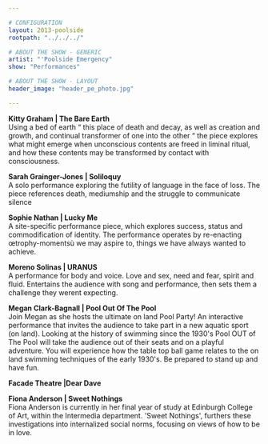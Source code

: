 ```yaml
---

# CONFIGURATION
layout: 2013-poolside
rootpath: "../../../"

# ABOUT THE SHOW - GENERIC
artist: "'Poolside Emergency"
show: "Performances"

# ABOUT THE SHOW - LAYOUT
header_image: "header_pe_photo.jpg"

---
```


**Kitty Graham | The Bare Earth**    
Using a bed of earth “ this place of death and decay, as well as creation and growth, and continual transformer of one into the other “ the piece explores what might emerge when unconscious contents are freed in liminal ritual, and how these contents may be transformed by contact with consciousness.    
 **Sarah Grainger-Jones | Soliloquy**    
A solo performance exploring the futility of language in the face of loss.  The piece references death, mediumship and the struggle to communicate silence    

**Sophie Nathan | 	Lucky Me**    
A site-specific performance piece, which explores success, status and commodification of identity. The performance operates by re-enacting œtrophy-momentsù we may aspire to, things we have always wanted to achieve.    
**Moreno Solinas |	URANUS**    
A performance for body and voice. Love and sex, need and fear, spirit and fluid. Entertains the audience with song and performance, then sets them a challenge they werent expecting.    

**Megan Clark-Bagnall | Pool Out Of The Pool**    
Join Megan as she hosts the ultimate on land Pool Party! An interactive performance that invites the audience to take part in a new aquatic sport (on land). Looking at the history of swimming since the 1930's Pool OUT of The Pool will take the audience out of their seats and on a playful adventure. You will experience how the table top ball game relates to the on land swimming techniques of the early 1930's. Be prepared to stand up and have fun.    

**Facade Theatre |Dear Dave**    

**Fiona Anderson | Sweet Nothings**    
Fiona Anderson is currently in her final year of study at Edinburgh College of Art, within the Intermedia department.  'Sweet Nothings', furthers these investigations into internalized social norms, focusing on views of how to be in love.    
   
